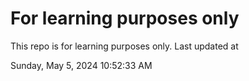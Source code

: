 # For learning purposes only
This repo is for learning purposes only.
Last updated at

Sunday, May 5, 2024 10:52:33 AM

